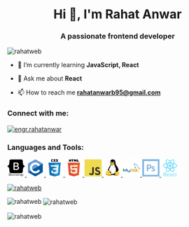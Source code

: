 <h1 align="center">Hi 👋, I'm Rahat Anwar</h1>
<h3 align="center">A passionate frontend developer</h3>

<p align="left"> <img src="https://komarev.com/ghpvc/?username=rahatweb&label=Profile%20views&color=0e75b6&style=flat" alt="rahatweb" /> </p>



- 🌱 I’m currently learning **JavaScript, React**

- 💬 Ask me about **React**

- 📫 How to reach me **rahatanwarb95@gmail.com**

<h3 align="left">Connect with me:</h3>
<p align="left">
<a href="https://fb.com/engr.rahatanwar" target="blank"><img align="center" src="https://raw.githubusercontent.com/rahuldkjain/github-profile-readme-generator/master/src/images/icons/Social/facebook.svg" alt="engr.rahatanwar" height="30" width="40" /></a>
</p>

<h3 align="left">Languages and Tools:</h3>
<p align="left"> <a href="https://getbootstrap.com" target="_blank" rel="noreferrer"> <img src="https://raw.githubusercontent.com/devicons/devicon/master/icons/bootstrap/bootstrap-plain-wordmark.svg" alt="bootstrap" width="40" height="40"/> </a> <a href="https://www.cprogramming.com/" target="_blank" rel="noreferrer"> <img src="https://raw.githubusercontent.com/devicons/devicon/master/icons/c/c-original.svg" alt="c" width="40" height="40"/> </a> <a href="https://www.w3schools.com/css/" target="_blank" rel="noreferrer"> <img src="https://raw.githubusercontent.com/devicons/devicon/master/icons/css3/css3-original-wordmark.svg" alt="css3" width="40" height="40"/> </a> <a href="https://www.w3.org/html/" target="_blank" rel="noreferrer"> <img src="https://raw.githubusercontent.com/devicons/devicon/master/icons/html5/html5-original-wordmark.svg" alt="html5" width="40" height="40"/> </a> <a href="https://developer.mozilla.org/en-US/docs/Web/JavaScript" target="_blank" rel="noreferrer"> <img src="https://raw.githubusercontent.com/devicons/devicon/master/icons/javascript/javascript-original.svg" alt="javascript" width="40" height="40"/> </a> <a href="https://www.linux.org/" target="_blank" rel="noreferrer"> <img src="https://raw.githubusercontent.com/devicons/devicon/master/icons/linux/linux-original.svg" alt="linux" width="40" height="40"/> </a> <a href="https://www.mysql.com/" target="_blank" rel="noreferrer"> <img src="https://raw.githubusercontent.com/devicons/devicon/master/icons/mysql/mysql-original-wordmark.svg" alt="mysql" width="40" height="40"/> </a> <a href="https://www.photoshop.com/en" target="_blank" rel="noreferrer"> <img src="https://raw.githubusercontent.com/devicons/devicon/master/icons/photoshop/photoshop-line.svg" alt="photoshop" width="40" height="40"/> </a> <a href="https://reactjs.org/" target="_blank" rel="noreferrer"> <img src="https://raw.githubusercontent.com/devicons/devicon/master/icons/react/react-original-wordmark.svg" alt="react" width="40" height="40"/> </a> </p>

<p align="left"> <a href="https://github.com/ryo-ma/github-profile-trophy"><img src="https://github-profile-trophy.vercel.app/?username=rahatweb" alt="rahatweb" /></a> </p>

<p><img align="left" src="https://github-readme-stats.vercel.app/api/top-langs?username=rahatweb&show_icons=true&locale=en&layout=compact" alt="rahatweb" /></p>

<p>&nbsp;<img align="center" src="https://github-readme-stats.vercel.app/api?username=rahatweb&show_icons=true&locale=en" alt="rahatweb" /></p>

<p><img align="center" src="https://github-readme-streak-stats.herokuapp.com/?user=rahatweb&" alt="rahatweb" /></p>
